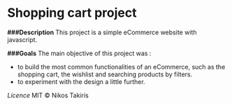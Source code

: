 # Shopping cart project

**###Description**
This project is a simple eCommerce website with javascript.

**###Goals**
The main objective of this project was :
* to build the most common functionalities of an eCommerce, such as the shopping cart, the wishlist and searching products by filters.
* to experiment with the design a little further.

*Licence*
MIT &copy; Nikos Takiris
